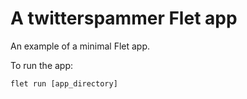 # A twitterspammer Flet app

An example of a minimal Flet app.

To run the app:

```
flet run [app_directory]
```